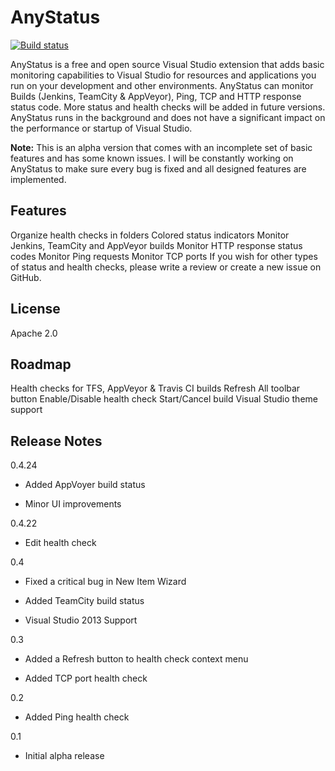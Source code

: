 # AnyStatus

[![Build status](https://ci.appveyor.com/api/projects/status/t7j7rnnci6lvv8jl?svg=true)](https://ci.appveyor.com/project/AlonAmsalem/anystatus)

AnyStatus is a free and open source Visual Studio extension that adds basic monitoring capabilities to Visual Studio for resources and applications you run on your development and other environments. AnyStatus can monitor Builds (Jenkins, TeamCity & AppVeyor), Ping, TCP and HTTP response status code. More status and health checks will be added in future versions. AnyStatus runs in the background and does not have a significant impact on the performance or startup of Visual Studio.

**Note:** This is an alpha version that comes with an incomplete set of basic features and has some known issues. I will be constantly working on AnyStatus to make sure every bug is fixed and all designed features are implemented.

## Features 

Organize health checks in folders
Colored status indicators
Monitor Jenkins, TeamCity and AppVeyor builds
Monitor HTTP response status codes
Monitor Ping requests
Monitor TCP ports
If you wish for other types of status and health checks, please write a review or create a new issue on GitHub.

## License

Apache 2.0

## Roadmap

Health checks for TFS, AppVeyor & Travis CI builds
Refresh All toolbar button
Enable/Disable health check
Start/Cancel build
Visual Studio theme support

## Release Notes

0.4.24

- Added AppVoyer build status

- Minor UI improvements

0.4.22

- Edit health check

0.4

- Fixed a critical bug in New Item Wizard

- Added TeamCity build status

- Visual Studio 2013 Support

0.3

- Added a Refresh button to health check context menu

- Added TCP port health check

0.2

- Added Ping health check

0.1

- Initial alpha release


